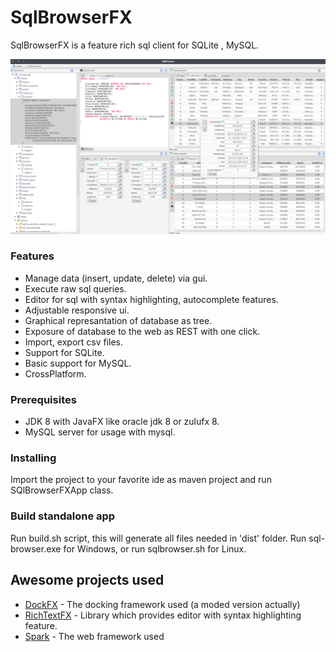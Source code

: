 # SqlBrowserFX

SqlBrowserFX is a feature rich sql client for SQLite , MySQL.

![](images/sqlbrowserfx.png)

### Features

* Manage data (insert, update, delete) via gui.
* Execute raw sql queries.
* Editor for sql with syntax highlighting, autocomplete features.
* Adjustable responsive ui.
* Graphical represantation of database as tree.
* Exposure of database to the web as REST with one click.
* Import, export csv files.
* Support for SQLite.
* Basic support for MySQL.
* CrossPlatform.


### Prerequisites

* JDK 8 with JavaFX like oracle jdk 8 or zulufx 8.
* MySQL server for usage with mysql.

### Installing

Import the project to your favorite ide as maven project and run SQlBrowserFXApp class.


### Build standalone app

Run build.sh script, this will generate all files needed in 'dist' folder.
Run sql-browser.exe for Windows, or run sqlbrowser.sh for Linux.


## Awesome projects used

* [DockFX](https://github.com/RobertBColton/DockFX) - The docking framework used (a moded version actually)
* [RichTextFΧ](https://github.com/FXMisc/RichTextFX) - Library which provides editor with syntax highlighting feature.
* [Spark](https://github.com/perwendel/spark)  - The web framework used




